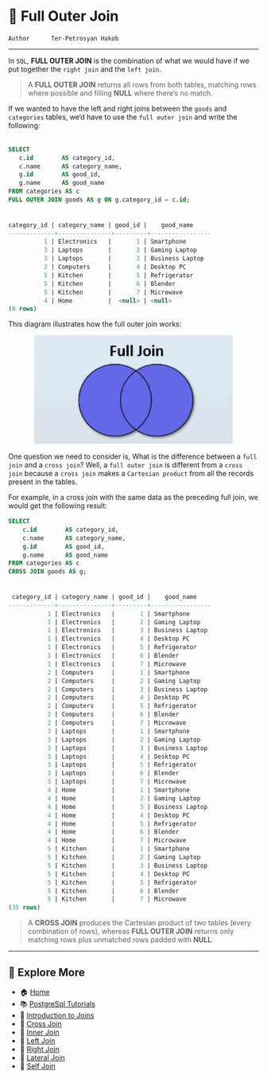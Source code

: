 # 🔗 Full Outer Join

```info
Author      Ter-Petrosyan Hakob
```

---

In `SQL`, **FULL OUTER JOIN** is the combination of what we would have if we put together the `right join` and the `left join`. 

> A **FULL OUTER JOIN** returns all rows from both tables, matching rows where possible and filling **NULL** where there’s no match.

 If we wanted to have the left and right joins between the `goods` and `categories` tables, 
 we’d have to use the `full outer join` and write the following:

 ```sql

 SELECT
    c.id        AS category_id,
    c.name      AS category_name,
    g.id        AS good_id,
    g.name      AS good_name
FROM categories AS c
FULL OUTER JOIN goods AS g ON g.category_id = c.id;


 category_id | category_name | good_id |    good_name    
-------------+---------------+---------+-----------------
           1 | Electronics   |       1 | Smartphone
           3 | Laptops       |       2 | Gaming Laptop
           3 | Laptops       |       3 | Business Laptop
           2 | Computers     |       4 | Desktop PC
           5 | Kitchen       |       5 | Refrigerator
           5 | Kitchen       |       6 | Blender
           5 | Kitchen       |       7 | Microwave
           4 | Home          |  <null> | <null>
(8 rows)

```

This diagram illustrates how the full outer join works:

<p align="center">
    <img src="./assets/img5.png" alt="img5" width="400" />
</p>


One question we need to consider is, What is the difference between a `full join` and a `cross join`? 
Well, a `full outer join` is different from a `cross join` because a `cross join` makes a `Cartesian product` from all the records present in the tables.

For example, in a cross join with the same data as the preceding full join, we would get the following result:

```sql
SELECT
    c.id        AS category_id,
    c.name      AS category_name,
    g.id        AS good_id,
    g.name      AS good_name
FROM categories AS c
CROSS JOIN goods AS g;


 category_id | category_name | good_id |    good_name    
-------------+---------------+---------+-----------------
           1 | Electronics   |       1 | Smartphone
           1 | Electronics   |       2 | Gaming Laptop
           1 | Electronics   |       3 | Business Laptop
           1 | Electronics   |       4 | Desktop PC
           1 | Electronics   |       5 | Refrigerator
           1 | Electronics   |       6 | Blender
           1 | Electronics   |       7 | Microwave
           2 | Computers     |       1 | Smartphone
           2 | Computers     |       2 | Gaming Laptop
           2 | Computers     |       3 | Business Laptop
           2 | Computers     |       4 | Desktop PC
           2 | Computers     |       5 | Refrigerator
           2 | Computers     |       6 | Blender
           2 | Computers     |       7 | Microwave
           3 | Laptops       |       1 | Smartphone
           3 | Laptops       |       2 | Gaming Laptop
           3 | Laptops       |       3 | Business Laptop
           3 | Laptops       |       4 | Desktop PC
           3 | Laptops       |       5 | Refrigerator
           3 | Laptops       |       6 | Blender
           3 | Laptops       |       7 | Microwave
           4 | Home          |       1 | Smartphone
           4 | Home          |       2 | Gaming Laptop
           4 | Home          |       3 | Business Laptop
           4 | Home          |       4 | Desktop PC
           4 | Home          |       5 | Refrigerator
           4 | Home          |       6 | Blender
           4 | Home          |       7 | Microwave
           5 | Kitchen       |       1 | Smartphone
           5 | Kitchen       |       2 | Gaming Laptop
           5 | Kitchen       |       3 | Business Laptop
           5 | Kitchen       |       4 | Desktop PC
           5 | Kitchen       |       5 | Refrigerator
           5 | Kitchen       |       6 | Blender
           5 | Kitchen       |       7 | Microwave
(35 rows)

```

> A **CROSS JOIN** produces the Cartesian product of two tables (every combination of rows), 
> whereas **FULL OUTER JOIN** returns only matching rows plus unmatched rows padded with **NULL**.

--- 

## 📌 Explore More

- 🏠 [Home](./../../README.md)
- 📚 [PostgreSql Tutorials](./../tutorials.md)
- 🔗 [Introduction to Joins](./1_Introduction_to_Joins.md)
- 🔗 [Cross Join](./2_cross_join.md)
- 🔗 [Inner Join](./3_Inner_Join.md)
- 🔗 [Left Join](./4_Left_Join.md)
- 🔗 [Right Join](./5_Right_Join.md)
- 🔗 [Lateral Join](./7_Lateral_Join.md)
- 🔗 [Self Join](./8_self_join.md)